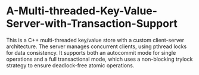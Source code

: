 # A-Multi-threaded-Key-Value-Server-with-Transaction-Support
This is a C++ multi-threaded key/value store with a custom client-server architecture. The server manages concurrent clients, using pthread locks for data consistency. It supports both an autocommit mode for single operations and a full transactional mode, which uses a non-blocking trylock strategy to ensure deadlock-free atomic operations.
